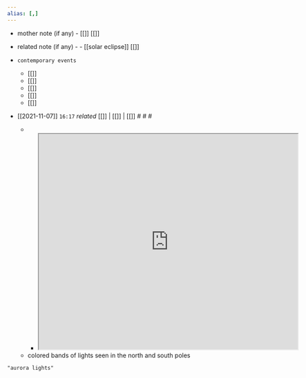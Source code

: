 ```yaml
---
alias: [,]
---
```

- mother note (if any)
		- [[]] [[]]
- related note (if any) -
		- [[solar eclipse]] [[]]
- `contemporary events`
	- [[]]
	- [[]]
	- [[]]
	- [[]]
	- [[]]

- [[2021-11-07]]  `16:17` _related_ [[]] | [[]] | [[]] # # #
	- - <iframe src="https://giphy.com/gifs/yatridesign-aurora-iceland-northern-lights-hmnWsVEXvaXZVUsE5W" width="600" height="500" ></iframe>
	- colored bands of lights seen in the north and south poles

```query
"aurora lights"
```
